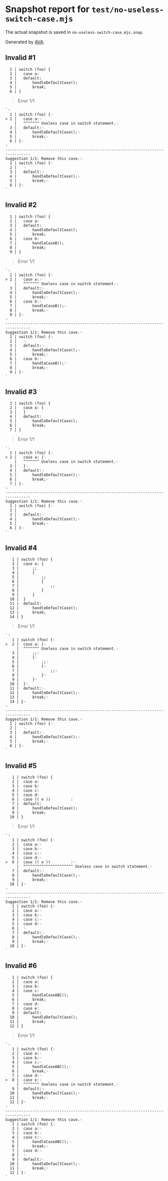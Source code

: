 # Snapshot report for `test/no-useless-switch-case.mjs`

The actual snapshot is saved in `no-useless-switch-case.mjs.snap`.

Generated by [AVA](https://avajs.dev).

## Invalid #1
      1 | switch (foo) {
      2 | 	case a:
      3 | 	default:
      4 | 		handleDefaultCase();
      5 | 		break;
      6 | }

> Error 1/1

    `␊
      1 | switch (foo) {␊
    > 2 | 	case a:␊
        | 	^^^^^^^ Useless case in switch statement.␊
      3 | 	default:␊
      4 | 		handleDefaultCase();␊
      5 | 		break;␊
      6 | }␊
    ␊
    --------------------------------------------------------------------------------␊
    Suggestion 1/1: Remove this case.␊
      1 | switch (foo) {␊
      2 | 	␊
      3 | 	default:␊
      4 | 		handleDefaultCase();␊
      5 | 		break;␊
      6 | }␊
    `

## Invalid #2
      1 | switch (foo) {
      2 | 	case a:
      3 | 	default:
      4 | 		handleDefaultCase();
      5 | 		break;
      6 | 	case b:
      7 | 		handleCaseB();
      8 | 		break;
      9 | }

> Error 1/1

    `␊
      1 | switch (foo) {␊
    > 2 | 	case a:␊
        | 	^^^^^^^ Useless case in switch statement.␊
      3 | 	default:␊
      4 | 		handleDefaultCase();␊
      5 | 		break;␊
      6 | 	case b:␊
      7 | 		handleCaseB();␊
      8 | 		break;␊
      9 | }␊
    ␊
    --------------------------------------------------------------------------------␊
    Suggestion 1/1: Remove this case.␊
      1 | switch (foo) {␊
      2 | 	␊
      3 | 	default:␊
      4 | 		handleDefaultCase();␊
      5 | 		break;␊
      6 | 	case b:␊
      7 | 		handleCaseB();␊
      8 | 		break;␊
      9 | }␊
    `

## Invalid #3
      1 | switch (foo) {
      2 | 	case a: {
      3 | 	}
      4 | 	default:
      5 | 		handleDefaultCase();
      6 | 		break;
      7 | }

> Error 1/1

    `␊
      1 | switch (foo) {␊
    > 2 | 	case a: {␊
        | 	^^^^^^^ Useless case in switch statement.␊
      3 | 	}␊
      4 | 	default:␊
      5 | 		handleDefaultCase();␊
      6 | 		break;␊
      7 | }␊
    ␊
    --------------------------------------------------------------------------------␊
    Suggestion 1/1: Remove this case.␊
      1 | switch (foo) {␊
      2 | 	␊
      3 | 	default:␊
      4 | 		handleDefaultCase();␊
      5 | 		break;␊
      6 | }␊
    `

## Invalid #4
       1 | switch (foo) {
       2 | 	case a: {
       3 | 		;;
       4 | 		{
       5 | 			;;
       6 | 			{
       7 | 				;;
       8 | 			}
       9 | 		}
      10 | 	}
      11 | 	default:
      12 | 		handleDefaultCase();
      13 | 		break;
      14 | }

> Error 1/1

    `␊
       1 | switch (foo) {␊
    >  2 | 	case a: {␊
         | 	^^^^^^^ Useless case in switch statement.␊
       3 | 		;;␊
       4 | 		{␊
       5 | 			;;␊
       6 | 			{␊
       7 | 				;;␊
       8 | 			}␊
       9 | 		}␊
      10 | 	}␊
      11 | 	default:␊
      12 | 		handleDefaultCase();␊
      13 | 		break;␊
      14 | }␊
    ␊
    --------------------------------------------------------------------------------␊
    Suggestion 1/1: Remove this case.␊
      1 | switch (foo) {␊
      2 | 	␊
      3 | 	default:␊
      4 | 		handleDefaultCase();␊
      5 | 		break;␊
      6 | }␊
    `

## Invalid #5
       1 | switch (foo) {
       2 | 	case a:
       3 | 	case b:
       4 | 	case c:
       5 | 	case d:
       6 | 	case (( e ))         :
       7 | 	default:
       8 | 		handleDefaultCase();
       9 | 		break;
      10 | }

> Error 1/1

    `␊
       1 | switch (foo) {␊
       2 | 	case a:␊
       3 | 	case b:␊
       4 | 	case c:␊
       5 | 	case d:␊
    >  6 | 	case (( e ))         :␊
         | 	^^^^^^^^^^^^^^^^^^^^^^ Useless case in switch statement.␊
       7 | 	default:␊
       8 | 		handleDefaultCase();␊
       9 | 		break;␊
      10 | }␊
    ␊
    --------------------------------------------------------------------------------␊
    Suggestion 1/1: Remove this case.␊
       1 | switch (foo) {␊
       2 | 	case a:␊
       3 | 	case b:␊
       4 | 	case c:␊
       5 | 	case d:␊
       6 | 	␊
       7 | 	default:␊
       8 | 		handleDefaultCase();␊
       9 | 		break;␊
      10 | }␊
    `

## Invalid #6
       1 | switch (foo) {
       2 | 	case a:
       3 | 	case b:
       4 | 	case c:
       5 | 		handleCaseABC();
       6 | 		break;
       7 | 	case d:
       8 | 	case e:
       9 | 	default:
      10 | 		handleDefaultCase();
      11 | 		break;
      12 | }

> Error 1/1

    `␊
       1 | switch (foo) {␊
       2 | 	case a:␊
       3 | 	case b:␊
       4 | 	case c:␊
       5 | 		handleCaseABC();␊
       6 | 		break;␊
       7 | 	case d:␊
    >  8 | 	case e:␊
         | 	^^^^^^^ Useless case in switch statement.␊
       9 | 	default:␊
      10 | 		handleDefaultCase();␊
      11 | 		break;␊
      12 | }␊
    ␊
    --------------------------------------------------------------------------------␊
    Suggestion 1/1: Remove this case.␊
       1 | switch (foo) {␊
       2 | 	case a:␊
       3 | 	case b:␊
       4 | 	case c:␊
       5 | 		handleCaseABC();␊
       6 | 		break;␊
       7 | 	case d:␊
       8 | 	␊
       9 | 	default:␊
      10 | 		handleDefaultCase();␊
      11 | 		break;␊
      12 | }␊
    `
